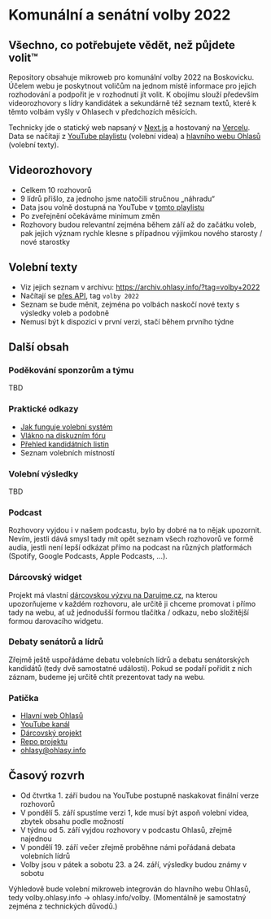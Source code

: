 # Komunální a senátní volby 2022

## Všechno, co potřebujete vědět, než půjdete volit™

Repository obsahuje mikroweb pro komunální volby 2022 na Boskovicku. Účelem webu je poskytnout voličům na jednom místě informace pro jejich rozhodování a podpořit je v rozhodnutí jít volit. K obojímu slouží především videorozhovory s lídry kandidátek a sekundárně též seznam textů, které k těmto volbám vyšly v Ohlasech v předchozích měsících.

Technicky jde o statický web napsaný v [Next.js](https://nextjs.org) a hostovaný na [Vercelu](https://vercel.com/). Data se načítají z [YouTube playlistu](https://www.youtube.com/playlist?list=PLPvYKKWRSI7nAl7usr46TbUZ1_3lNyxnI) (volební videa) a [hlavního webu Ohlasů](https://ohlasy.info) (volební texty).

## Videorozhovory

* Celkem 10 rozhovorů
* 9 lídrů přišlo, za jednoho jsme natočili stručnou „náhradu“
* Data jsou volně dostupná na YouTube v [tomto playlistu](https://www.youtube.com/playlist?list=PLPvYKKWRSI7nAl7usr46TbUZ1_3lNyxnI)
* Po zveřejnění očekáváme minimum změn
* Rozhovory budou relevantní zejména během září až do začátku voleb, pak jejich význam rychle klesne s případnou výjimkou nového starosty / nové starostky

## Volební texty

* Viz jejich seznam v archivu: https://archiv.ohlasy.info/?tag=volby+2022
* Načítají se [přes API](https://ohlasy.info/assets/articles.js), tag `volby 2022`
* Seznam se bude měnit, zejména po volbách naskočí nové texty s výsledky voleb a podobně
* Nemusí být k dispozici v první verzi, stačí během prvního týdne

## Další obsah

### Poděkování sponzorům a týmu

TBD

### Praktické odkazy

* [Jak funguje volební systém](https://ohlasy.info/clanky/2018/09/krizkovani.html)
* [Vlákno na diskuzním fóru](https://forum.ohlasy.info/t/komunalni-a-senatni-volby-2022/498)
* [Přehled kandidátních listin](https://volby.cz/pls/kv2022/kv2211?xjazyk=CZ&xid=1&xv=12&xdz=2&xnumnuts=6201&xobec=581372)
* Seznam volebních místností

### Volební výsledky

TBD

### Podcast

Rozhovory vyjdou i v našem podcastu, bylo by dobré na to nějak upozornit. Nevím, jestli dává smysl tady mít opět seznam všech rozhovorů ve formě audia, jestli není lepší odkázat přímo na podcast na různých platformách (Spotify, Google Podcasts, Apple Podcasts, …).

### Dárcovský widget

Projekt má vlastní [dárcovskou výzvu na Darujme.cz](https://ohlasy.info/rozhovory), na kterou upozorňujeme v každém rozhovoru, ale určitě ji chceme promovat i přímo tady na webu, ať už jednodušší formou tlačítka / odkazu, nebo složitější formou darovacího widgetu.

### Debaty senátorů a lídrů

Zřejmě ještě uspořádáme debatu volebních lídrů a debatu senátorských kandidátů (tedy dvě samostatné události). Pokud se podaří pořídit z nich záznam, budeme jej určitě chtít prezentovat tady na webu.

### Patička

* [Hlavní web Ohlasů](https://ohlasy.info)
* [YouTube kanál](http://youtube.com/channel/UCylOefq0Efb-A452MlTuejw)
* [Dárcovský projekt](http://ohlasy.info/darujme)
* [Repo projektu](https://github.com/Ohlasy/volby)
* ohlasy@ohlasy.info

## Časový rozvrh

* Od čtvrtka 1. září budou na YouTube postupně naskakovat finální verze rozhovorů
* V pondělí 5. září spustíme verzi 1, kde musí být aspoň volební videa, zbytek obsahu podle možností
* V týdnu od 5. září vyjdou rozhovory v podcastu Ohlasů, zřejmě najednou
* V pondělí 19. září večer zřejmě proběhne námi pořádaná debata volebních lídrů
* Volby jsou v pátek a sobotu 23. a 24. září, výsledky budou známy v sobotu

Výhledově bude volební mikroweb integrován do hlavního webu Ohlasů, tedy volby.ohlasy.info → ohlasy.info/volby. (Momentálně je samostatný zejména z technických důvodů.)